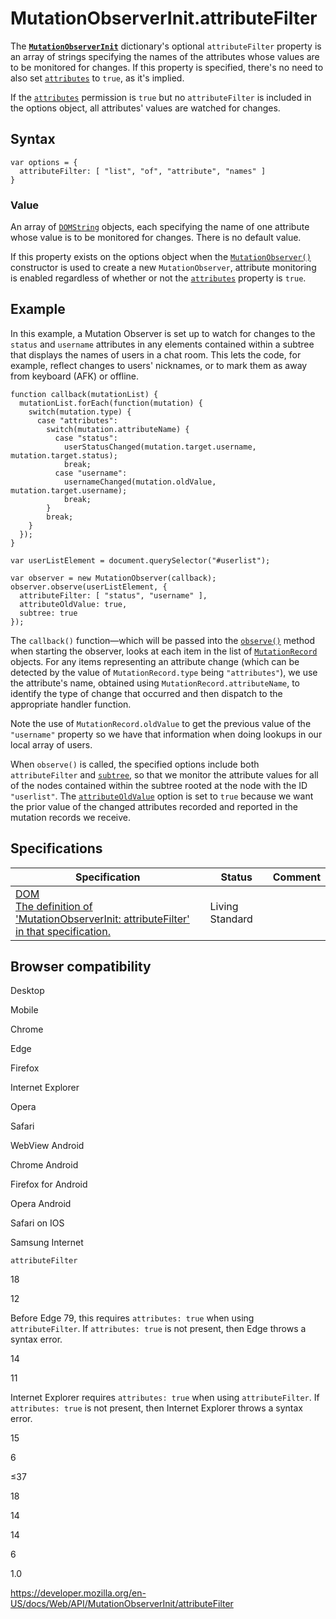 # MutationObserverInit.attributeFilter

The **[`MutationObserverInit`](../mutationobserverinit)** dictionary's optional `attributeFilter` property is an array of strings specifying the names of the attributes whose values are to be monitored for changes. If this property is specified, there's no need to also set [`attributes`](attributes) to `true`, as it's implied.

If the [`attributes`](attributes) permission is `true` but no `attributeFilter` is included in the options object, all attributes' values are watched for changes.

## Syntax

    var options = {
      attributeFilter: [ "list", "of", "attribute", "names" ]
    }

### Value

An array of [`DOMString`](../domstring) objects, each specifying the name of one attribute whose value is to be monitored for changes. There is no default value.

If this property exists on the options object when the [`MutationObserver()`](../mutationobserver/mutationobserver) constructor is used to create a new `MutationObserver`, attribute monitoring is enabled regardless of whether or not the [`attributes`](attributes) property is `true`.

## Example

In this example, a Mutation Observer is set up to watch for changes to the `status` and `username` attributes in any elements contained within a subtree that displays the names of users in a chat room. This lets the code, for example, reflect changes to users' nicknames, or to mark them as away from keyboard (AFK) or offline.

    function callback(mutationList) {
      mutationList.forEach(function(mutation) {
        switch(mutation.type) {
          case "attributes":
            switch(mutation.attributeName) {
              case "status":
                userStatusChanged(mutation.target.username, mutation.target.status);
                break;
              case "username":
                usernameChanged(mutation.oldValue, mutation.target.username);
                break;
            }
            break;
        }
      });
    }

    var userListElement = document.querySelector("#userlist");

    var observer = new MutationObserver(callback);
    observer.observe(userListElement, {
      attributeFilter: [ "status", "username" ],
      attributeOldValue: true,
      subtree: true
    });

The `callback()` function—which will be passed into the [`observe()`](../mutationobserver/observe) method when starting the observer, looks at each item in the list of [`MutationRecord`](../mutationrecord) objects. For any items representing an attribute change (which can be detected by the value of <span class="page-not-created">`MutationRecord.type`</span> being `"attributes"`), we use the attribute's name, obtained using <span class="page-not-created">`MutationRecord.attributeName`</span>, to identify the type of change that occurred and then dispatch to the appropriate handler function.

Note the use of <span class="page-not-created">`MutationRecord.oldValue`</span> to get the previous value of the `"username"` property so we have that information when doing lookups in our local array of users.

When `observe()` is called, the specified options include both `attributeFilter` and [`subtree`](subtree), so that we monitor the attribute values for all of the nodes contained within the subtree rooted at the node with the ID `"userlist"`. The [`attributeOldValue`](attributeoldvalue) option is set to `true` because we want the prior value of the changed attributes recorded and reported in the mutation records we receive.

## Specifications

<table><thead><tr class="header"><th>Specification</th><th>Status</th><th>Comment</th></tr></thead><tbody><tr class="odd"><td><a href="https://dom.spec.whatwg.org/#dom-mutationobserverinit-attributefilter">DOM<br />
<span class="small">The definition of 'MutationObserverInit: attributeFilter' in that specification.</span></a></td><td><span class="spec-living">Living Standard</span></td><td></td></tr></tbody></table>

## Browser compatibility

Desktop

Mobile

Chrome

Edge

Firefox

Internet Explorer

Opera

Safari

WebView Android

Chrome Android

Firefox for Android

Opera Android

Safari on IOS

Samsung Internet

`attributeFilter`

18

12

Before Edge 79, this requires `attributes: true` when using `attributeFilter`. If `attributes: true` is not present, then Edge throws a syntax error.

14

11

Internet Explorer requires `attributes: true` when using `attributeFilter`. If `attributes: true` is not present, then Internet Explorer throws a syntax error.

15

6

≤37

18

14

14

6

1.0

<a href="https://developer.mozilla.org/en-US/docs/Web/API/MutationObserverInit/attributeFilter" class="_attribution-link">https://developer.mozilla.org/en-US/docs/Web/API/MutationObserverInit/attributeFilter</a>
